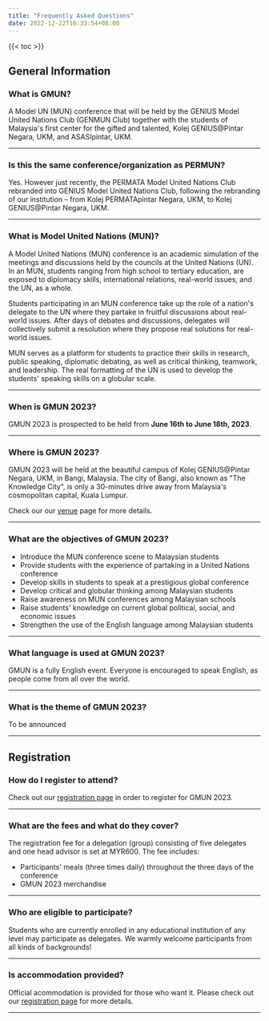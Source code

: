```yaml
---
title: "Frequently Asked Questions"
date: 2022-12-22T16:33:54+08:00
---
```


<div class="faqcontainer">

{{< toc >}}

## General Information

### What is GMUN?

A Model UN (MUN) conference that will be held by the GENIUS Model United Nations Club (GENMUN Club) together with the students of Malaysia's first center for the gifted and talented, Kolej GENIUS@Pintar Negara, UKM, and ASASIpintar, UKM.

---

### Is this the same conference/organization as PERMUN?

Yes. However just recently, the PERMATA Model United Nations Club rebranded into GENIUS Model United Nations Club, following the rebranding of our institution – from Kolej PERMATApintar Negara, UKM, to Kolej GENIUS@Pintar Negara, UKM.

---

### What is Model United Nations (MUN)? 

A Model United Nations (MUN) conference is an academic simulation of the meetings and discussions held by the councils at the United Nations (UN). In an MUN, students ranging from high school to tertiary education, are exposed to diplomacy skills, international relations, real-world issues, and the UN, as a whole.

Students participating in an MUN conference take up the role of a nation's delegate to the UN where they partake in fruitful discussions about real-world issues. After days of debates and discussions, delegates will collectively submit a resolution where they propose real solutions for real-world issues.

MUN serves as a platform for students to practice their skills in research, public speaking, diplomatic debating, as well as critical thinking, teamwork, and leadership. The real formatting of the UN is used to develop the students' speaking skills on a globular scale.

---

### When is GMUN 2023?

GMUN 2023 is prospected to be held from **June 16th to June 18th, 2023**.

---

### Where is GMUN 2023?

GMUN 2023 will be held at the beautiful campus of Kolej GENIUS@Pintar Negara, UKM, in Bangi, Malaysia. The city of Bangi, also known as "The Knowledge City”, is only a 30-minutes drive away from Malaysia's cosmopolitan capital, Kuala Lumpur. 

Check our our [venue](/venue) page for more details.

---

### What are the objectives of GMUN 2023?

- Introduce the MUN conference scene to Malaysian students
- Provide students with the experience of partaking in a United Nations conference
- Develop skills in students to speak at a prestigious global conference
- Develop critical and globular thinking among Malaysian students
- Raise awareness on MUN conferences among Malaysian schools
- Raise students' knowledge on current global political, social, and economic issues
- Strengthen the use of the English language among Malaysian students

---

### What language is used at GMUN 2023?

GMUN is a fully English event. Everyone is encouraged to speak English, as people come from all over the world. 

---

### What is the theme of GMUN 2023?

To be announced

---

## Registration

### How do I register to attend?

Check out our [registration page](/registration) in order to register for GMUN 2023. 

---

### What are the fees and what do they cover?

The registration fee for a delegation (group) consisting of five delegates and one head advisor is set at MYR600. The fee includes:
- Participants' meals (three times daily) throughout the three days of the conference
- GMUN 2023 merchandise

---

### Who are eligible to participate? 

Students who are currently enrolled in any educational institution of any level may participate as delegates. We warmly welcome participants from all kinds of backgrounds!

---

### Is accommodation provided?

Official acommodation is provided for those who want it. Please check out our [registration page](/registration) for more details.

---

</div>
